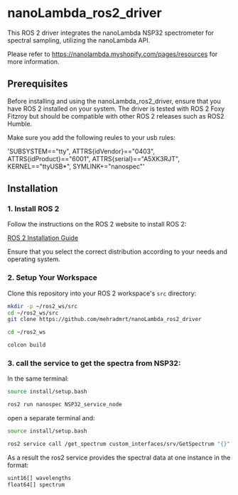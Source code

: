 # nanoLambda_ros2_driver

This ROS 2 driver integrates the nanoLambda NSP32 spectrometer for spectral sampling, utilizing the nanoLambda API.

Please refer to https://nanolambda.myshopify.com/pages/resources for more information.


## Prerequisites

Before installing and using the nanoLambda_ros2_driver, ensure that you have ROS 2 installed on your system. The driver is tested with ROS 2 Foxy Fitzroy but should be compatible with other ROS 2 releases such as ROS2 Humble. 

Make sure you add the following reules to your usb rules:

'SUBSYSTEM=="tty", ATTRS{idVendor}=="0403", ATTRS{idProduct}=="6001", ATTRS{serial}=="A5XK3RJT", KERNEL=="ttyUSB*", SYMLINK+="nanospec"'

## Installation

### 1. Install ROS 2

Follow the instructions on the ROS 2 website to install ROS 2:

[ROS 2 Installation Guide](https://docs.ros.org/en/foxy/Installation.html)

Ensure that you select the correct distribution according to your needs and operating system.

### 2. Setup Your Workspace

Clone this repository into your ROS 2 workspace's `src` directory:

```bash
mkdir -p ~/ros2_ws/src
cd ~/ros2_ws/src
git clone https://github.com/mehradmrt/nanoLambda_ros2_driver

cd ~/ros2_ws

colcon build 

```

### 3. call the service to get the spectra from NSP32:
 
In the same terminal:
```bash
source install/setup.bash

ros2 run nanospec NSP32_service_node
```

open a separate terminal and:
```bash
source install/setup.bash

ros2 service call /get_spectrum custom_interfaces/srv/GetSpectrum "{}"
```

As a result the ros2 service provides the spectral data at one instance in the format:

```bash
uint16[] wavelengths
float64[] spectrum
```
 

